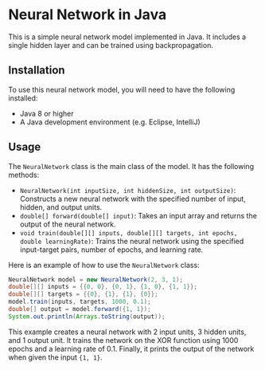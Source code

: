 # Neural Network in Java

This is a simple neural network model implemented in Java. It includes a single hidden layer and can be trained using backpropagation.

## Installation

To use this neural network model, you will need to have the following installed:

- Java 8 or higher
- A Java development environment (e.g. Eclipse, IntelliJ)

## Usage

The `NeuralNetwork` class is the main class of the model. It has the following methods:

- `NeuralNetwork(int inputSize, int hiddenSize, int outputSize)`: Constructs a new neural network with the specified number of input, hidden, and output units.
- `double[] forward(double[] input)`: Takes an input array and returns the output of the neural network.
- `void train(double[][] inputs, double[][] targets, int epochs, double learningRate)`: Trains the neural network using the specified input-target pairs, number of epochs, and learning rate.

Here is an example of how to use the `NeuralNetwork` class:
```java
NeuralNetwork model = new NeuralNetwork(2, 3, 1);
double[][] inputs = {{0, 0}, {0, 1}, {1, 0}, {1, 1}};
double[][] targets = {{0}, {1}, {1}, {0}};
model.train(inputs, targets, 1000, 0.1);
double[] output = model.forward({1, 1});
System.out.println(Arrays.toString(output));
```
This example creates a neural network with 2 input units, 3 hidden units, and 1 output unit. It trains the network on the XOR function using 1000 epochs and a learning rate of 0.1. Finally, it prints the output of the network when given the input `{1, 1}`.

